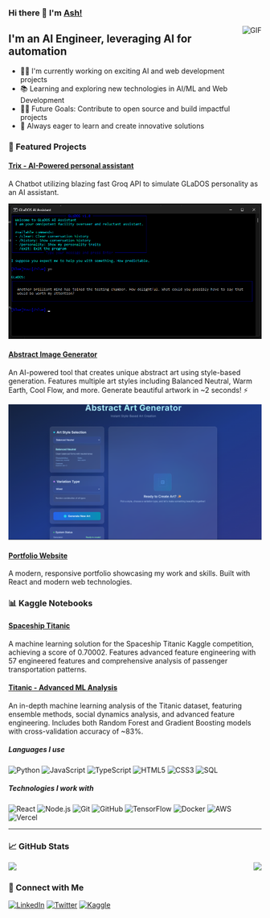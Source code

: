 ### Hi there 👋 I'm [Ash!](https://github.com/ashm1t)

<img align="right" alt="GIF" height="160px" src="https://media.giphy.com/media/Ah3zHH7hvsSB2/giphy.gif" />

## I'm an AI Engineer, leveraging AI for automation

- 👨‍💻 I'm currently working on exciting AI and web development projects
- 📚 Learning and exploring new technologies in AI/ML and Web Development
- 💪🏼 Future Goals: Contribute to open source and build impactful projects
- 🎯 Always eager to learn and create innovative solutions


### 🚀 Featured Projects

#### [Trix - AI-Powered personal assistant](https://github.com/Ashm1t/Trix)
A Chatbot utilizing blazing fast Groq API to simulate GLaDOS personality as an AI assistant. 

<img src="TRIX.png" alt="Trix Screenshot" width="600"/>

#### [Abstract Image Generator](https://abstract-image-generator.vercel.app/)
An AI-powered tool that creates unique abstract art using style-based generation. Features multiple art styles including Balanced Neutral, Warm Earth, Cool Flow, and more. Generate beautiful artwork in ~2 seconds! ⚡

<img src="Abstract Art Generator.png" alt="Abstract Image Generator Screenshot" width="600"/>

#### [Portfolio Website](https://ashm1t.github.io)
A modern, responsive portfolio showcasing my work and skills. Built with React and modern web technologies.

### 📊 Kaggle Notebooks

#### [Spaceship Titanic](https://github.com/Ashm1t/Spacetanic)
A machine learning solution for the Spaceship Titanic Kaggle competition, achieving a score of 0.70002. Features advanced feature engineering with 57 engineered features and comprehensive analysis of passenger transportation patterns.

#### [Titanic - Advanced ML Analysis](https://github.com/Ashm1t/Titanic)
An in-depth machine learning analysis of the Titanic dataset, featuring ensemble methods, social dynamics analysis, and advanced feature engineering. Includes both Random Forest and Gradient Boosting models with cross-validation accuracy of ~83%.

##### Languages I use

![Python](https://img.shields.io/badge/-Python-000000?style=flat&logo=python)
![JavaScript](https://img.shields.io/badge/-JavaScript-000000?style=flat&logo=javascript)
![TypeScript](https://img.shields.io/badge/-TypeScript-000000?style=flat&logo=typescript)
![HTML5](https://img.shields.io/badge/-HTML5-000000?style=flat&logo=html5)
![CSS3](https://img.shields.io/badge/-CSS3-000000?style=flat&logo=css3)
![SQL](https://img.shields.io/badge/-SQL-000000?style=flat&logo=postgresql)

##### Technologies I work with

![React](https://img.shields.io/badge/-React-222222?style=flat&logo=React&logoColor=61DAFB)
![Node.js](https://img.shields.io/badge/-Node.js-222222?style=flat&logo=node.js&logoColor=339933)
![Git](https://img.shields.io/badge/-Git-222222?style=flat&logo=git&logoColor=F05032)
![GitHub](https://img.shields.io/badge/-GitHub-222222?style=flat&logo=github&logoColor=181717)
![TensorFlow](https://img.shields.io/badge/-TensorFlow-222222?style=flat&logo=tensorflow&logoColor=FF6F00)
![Docker](https://img.shields.io/badge/-Docker-222222?style=flat-square&logo=docker)
![AWS](https://img.shields.io/badge/-Amazon%20Web%20Services-222222?style=flat-square&logo=Amazon-Web-Services)
![Vercel](https://img.shields.io/badge/-Vercel-222222?style=flat-square&logo=vercel)
<br/>

---

### 📈 GitHub Stats

<img align="left" src="https://github-readme-stats.vercel.app/api?username=ashm1t&show_icons=true&theme=radical" />
<img align="right" src="https://github-readme-stats.vercel.app/api/top-langs/?username=ashm1t&layout=compact&theme=radical" />

<br clear="both"/>

### 🤝 Connect with Me

[![LinkedIn](https://img.shields.io/badge/-LinkedIn-0077B5?style=flat&logo=linkedin&logoColor=white)](https://linkedin.com/in/ashm1t)
[![Twitter](https://img.shields.io/badge/-Twitter-1DA1F2?style=flat&logo=twitter&logoColor=white)](https://twitter.com/ashm1t)
[![Kaggle](https://img.shields.io/badge/-Kaggle-20BEFF?style=flat&logo=kaggle&logoColor=white)](https://kaggle.com/ashm1t)




